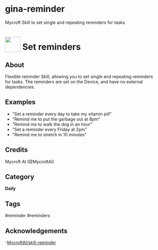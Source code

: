 # gina-reminder

Mycroft Skill to set single and repeating reminders for tasks

# <img src='https://raw.githack.com/FortAwesome/Font-Awesome/master/svgs/solid/bell.svg' card_color='#FD8E4C' width='50' height='50' style='vertical-align:bottom'/> Set reminders

## About 
Flexible reminder Skill, allowing you to set single and repeating reminders for tasks. The reminders are set on the Device, and have no external dependencies. 

## Examples 
* "Set a reminder every day to take my vitamin pill"
* "Remind me to put the garbage out at 8pm"
* "Remind me to walk the dog in an hour"
* "Set a reminder every Friday at 2pm"
* "Remind me to stretch in 10 minutes"

## Credits 
Mycroft AI (@MycroftAI)

## Category
**Daily**

## Tags
#reminder
#reminders


## Acknowledgements

-[MycroftAI/skill-reminder](https://github.com/MycroftAI/skill-reminder)